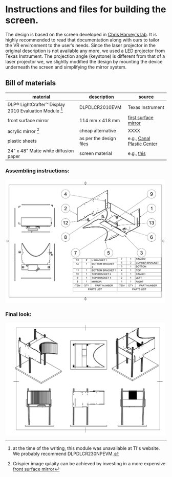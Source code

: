# Instructions and files for building the screen.

The design is based on the screen developed in [Chris Harvey's lab](https://github.com/HarveyLab/mouseVR). It is highly recommended to read that documentation along with ours to tailor the VR environment to the user’s needs. Since the laser projector in the original description is not available any more, we used a LED projector from Texas Instrument. The projection angle (keystone) is different from that of a laser projector we, we slightly modified the design by mounting the device underneath the screen and simplifying the mirror system. 

## Bill of materials

| material | description | source |
| -------- | ----------- | ------ |
| DLP® LightCrafter™ Display 2010 Evaluation Module [^1] | DLPDLCR2010EVM |Texas Instrument |
|front surface mirror|114 mm x 418 mm|[first surface mirror](https://firstsurfacemirror.com/)|
| acrylic mirror [^2] | cheap alternative| XXXX |
|plastic sheets| as per the design files| e.g., [Canal Plastic Center](https://www.canalplastic.com/)|
|24" x 48" Matte white diffusion paper|screen material|e.g., [this](https://www.bhphotovideo.com/c/product/44042-REG/Rosco_RS302611_3026_Filter_Tough.html)| 

[^1]: at the time of the writing, this module was unavailable at TI's website. We probably recommend DLPDLCR230NPEVM.
[^2]: Crispier image qulaity can be achieved by investing in a more expensive [front surface mirror](https://firstsurfacemirror.com/) 

### Assembling instructions:
<img src="Screen Assemblies.png" alt="Screen" style="width:500px;"/>

### Final look:
<img src="Screen.png" alt="Screen" style="width:500px;"/>